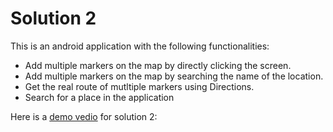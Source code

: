 # Solution 2

This is an android application with the following functionalities:

* Add multiple markers on the map by directly clicking the screen.
* Add multiple markers on the map by searching the name of the location.
* Get the real route of mutltiple markers using Directions.
* Search for a place in the application

Here is a [demo vedio](https://youtu.be/btGUecJG9O8) for solution 2:

